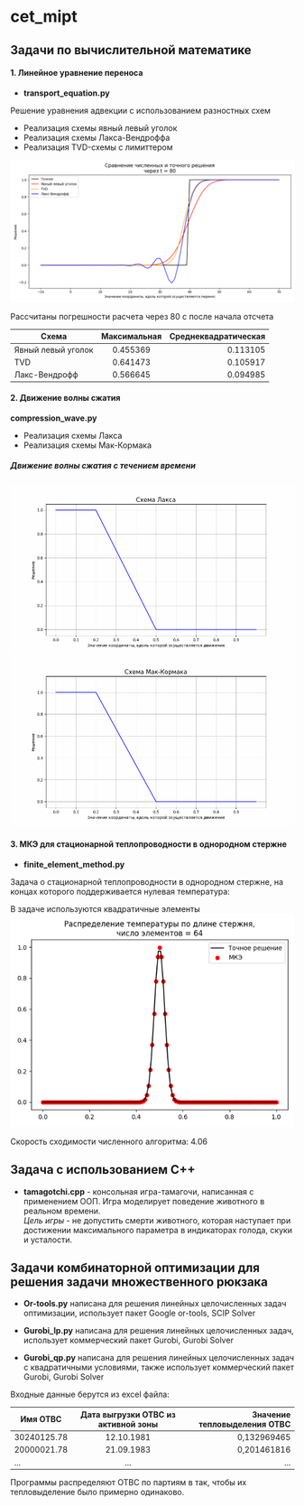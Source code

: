 # cet_mipt
## Задачи по вычислительной математике
#### 1. Линейное уравнение переноса
- **transport_equation.py**

Решение уравнения адвекции с использованием разностных схем
   - Реализация схемы явный левый уголок
   - Реализация схемы Лакса-Вендроффа
   - Реализация TVD-схемы с лимиттером

![TE](https://github.com/Doriashi/cet_mipt/blob/main/plots/TE.png)

Рассчитаны погрешности расчета через 80 с после начала отсчета

|               Схема   |  Максимальная   |  Среднеквадратическая|
| ------------- |:-------------:| -----:|
|  Явный левый уголок | 0.455369 | 0.113105|
|                 TVD  |0.641473 | 0.105917|
 |      Лакс-Вендрофф  |0.566645 | 0.094985|

#### 2. Движение волны сжатия
**compression_wave.py**

   - Реализация схемы Лакса
   - Реализация схемы Мак-Кормака
##### Движение волны сжатия с течением времени
![Laks](https://github.com/Doriashi/cet_mipt/blob/main/plots/Laks.gif)
![MC](https://github.com/Doriashi/cet_mipt/blob/main/plots/MC.gif)
#### 3. МКЭ для стационарной теплопроводности в однородном стержне
- **finite_element_method.py**

Задача о стационарной теплопроводности в однородном стержне, на концах которого поддерживается нулевая температура:

В задаче используются квадратичные элементы
![MKE](https://github.com/Doriashi/cet_mipt/blob/main/plots/MKE.png)

Скорость сходимости численного алгоритма: 4.06


## Задача с использованием C++
- **tamagotchi.cpp** - консольная игра-тамагочи, написанная с применением ООП. Игра моделирует поведение животного в реальном времени.<br>
*Цель игры* - не допустить смерти животного, которая наступает при достижении максимального параметра в 
индикаторах голода, скуки и усталости.

## Задачи комбинаторной оптимизации для решения задачи множественного рюкзака
- **Or-tools.py** написана для решения линейных целочисленных задач оптимизации, использует пакет Google or-tools,
SCIP Solver

- **Gurobi_lp.py** написана для решения линейных целочисленных задач, использует коммерческий пакет Gurobi, Gurobi Solver

- **Gurobi_qp.py** написана для решения линейных целочисленных задач с квадратичными условиями, также использует коммерческий 
пакет Gurobi, Gurobi Solver

Входные данные берутся из excel файла: 

| Имя ОТВС        | Дата выгрузки ОТВС из активной зоны           | Значение тепловыделения ОТВС  |
| ------------- |:-------------:| -----:|
| 30240125.78      | 12.10.1981| 0,132969465 |
| 20000021.78     | 21.09.1983      |   0,201461816 |
| ... | ...      |   ... |

Программы распределяют ОТВС по партиям в так, чтобы их тепловыделение было примерно одинаково.
